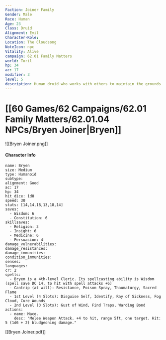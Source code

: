 ```yaml
---
Faction: Joiner Family
Gender: Male
Race: Human
Age: 23
Class: Druid
Alignment: Evil
Character-Role:
Location: The Cloudsong
NoteIcon: npc
Vitality: Alive
campaign: 62.01 Family Matters
world: Toril
hp: 34
ac: 17
modifier: 3
level: 5
description: Human druid who works with others to maintain the grounds of the Joiner Estate.
---
```

# [[60 Games/62 Campaigns/62.01 Family Matters/62.01.04 NPCs/Bryen Joiner|Bryen]]
![[Bryen Joiner.png]]
#### Character Info
```statblock
name: Bryen
size: Medium
type: Humanoid
subtype: 
alignment: Good
ac: 17
hp: 34
hit_dice: 1d8
speed: 30
stats: [14,14,18,13,18,14]
saves:
  - Wisdom: 6
  - Constitution: 6
skillsaves:
  - Religion: 3
  - Insight: 6
  - Medicine: 6
  - Persuasion: 4
damage_vulnerabilities: 
damage_resistances: 
damage_immunities: 
condition_immunities: 
senses: 
languages: 
cr: 2
spells:
  - Bryen is a 4th-level Cleric. Its spellcasting ability is Wisdom (spell save DC 14, to hit with spell attacks +6)
  - Cantrip (at will): Resistance, Poison Spray, Thaumaturgy, Sacred Flame
  - 1st Level (4 Slots): Disguise Self, Identify, Ray of Sickness, Fog Cloud, Cure Wounds
  - 2nd Level (3 Slots): Gust of Wind, Find Traps, Warding Bond
actions:
  - name: Mace.
    desc: "Melee Weapon Attack. +4 to hit, range 5ft, one target. Hit: 5 (1d6 + 2) bludgeoning damage."
```

[[Bryen Joiner.pdf]]
